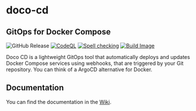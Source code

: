 # doco-cd

## GitOps for Docker Compose

![GitHub Release](https://img.shields.io/github/v/release/kimdre/doco-cd?display_name=tag&label=Release)
[![CodeQL](https://github.com/kimdre/doco-cd/actions/workflows/github-code-scanning/codeql/badge.svg)](https://github.com/kimdre/doco-cd/actions/workflows/github-code-scanning/codeql)
[![Spell checking](https://github.com/kimdre/doco-cd/actions/workflows/spelling.yaml/badge.svg)](https://github.com/kimdre/doco-cd/actions/workflows/spelling.yaml)
[![Build Image](https://github.com/kimdre/doco-cd/actions/workflows/build.yaml/badge.svg)](https://github.com/kimdre/doco-cd/actions/workflows/build.yaml)


Doco CD is a lightweight GitOps tool that automatically deploys and updates Docker Compose services using webhooks, that are triggered by your Git repository.
You can think of a ArgoCD alternative for Docker.

## Documentation

You can find the documentation in the [Wiki](https://github.com/kimdre/doco-cd/wiki).
